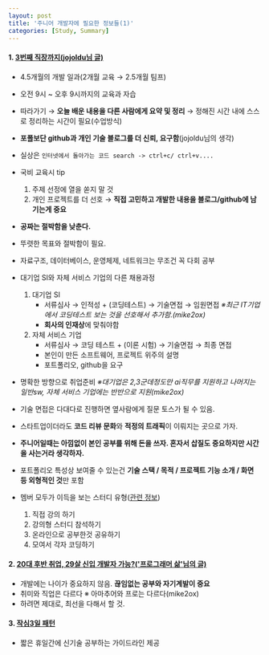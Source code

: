 ```yaml
---
layout: post
title: '주니어 개발자에 필요한 정보들(1)'
categories: [Study, Summary]
---
```


#### 1. [3번째 직장까지(jojoldu님 글)](https://jojoldu.tistory.com/277?category=689637)
 - 4.5개월의 개발 일과(2개월 교육 → 2.5개월 팀프)
 - 오전 9시 ~ 오후 9시까지의 교육과 자습
 - 따라가기 → **오늘 배운 내용을 다른 사람에게 요약 및 정리**
    → 정해진 시간 내에 스스로 정리하는 시간이 필요(수업방식)
 - **포폴보단 github과 개인 기술 블로그를 더 신뢰, 요구함**(jojoldu님의 생각)
 - 실상은 `인터넷에서 돌아가는 코드 search -> ctrl+c/ ctrl+v....`
 - 국비 교육시 tip  
    1. 주제 선정에 열을 쏟지 말 것
    2. 개인 프로젝트를 더 선호 → **직접 고민하고 개발한 내용을 블로그/github에 남기는게 중요**  
   
 - **공짜는 절박함을 낮춘다.**
 - 뚜렷한 목표와 절박함이 필요.  

 - 자료구조, 데이터베이스, 운영체제, 네트워크는 무조건 꼭 다회 공부
 - 대기업 SI와 자체 서비스 기업의 다른 채용과정
    1. 대기업 SI
        - 서류심사 → 인적성 + (코딩테스트) → 기술면접 → 임원면접
          *※최근 IT기업에서 코딩테스트 보는 것을 선호해서 추가함.(mike2ox)*
        - **회사의 인재상**에 맞춰야함
    2. 자체 서비스 기업
        - 서류심사 → 코딩 테스트 + (이론 시험) → 기술면접 → 최종 면접
        - 본인이 만든 소프트웨어, 프로젝트 위주의 설명
        - 포트폴리오, github을 요구  
 - 명확한 방향으로 취업준비 
   *※대기업은 2,3군데정도만 ai직무를 지원하고 나머지는 일반sw, 자체 서비스 기업에는 반반으로 지원(mike2ox)*  
 - 기술 면접은 다대다로 진행하면 옆사람에게 질문 토스가 될 수 있음.
 - 스타트업이더라도 **코드 리뷰 문화**와 **적정의 트래픽**이 이뤄지는 곳으로 가자.
 - **주니어일때는 아낌없이 본인 공부를 위해 돈을 쓰자. 혼자서 삽질도 중요하지만 시간을 사는거라 생각하자.**
 - 포트폴리오 특성상 보여줄 수 있는건 **기술 스택 / 목적 / 프로젝트 기능 소개 / 화면 등 외형적인 것**만 포함
 - 멤버 모두가 이득을 보는 스터디 유형([관련 정보](https://jojoldu.tistory.com/302?category=689637))
   1. 직접 강의 하기 
   2. 강의형 스터디 참석하기
   3. 온라인으로 공부한것 공유하기
   4. 모여서 각자 코딩하기
 
#### 2. [20대 후반 취업, 29살 신입 개발자 가능?('프로그래머 삶'님의 글)](https://coderlife.tistory.com/608)
 - 개발에는 나이가 중요하지 않음. **끊임없는 공부와 자기계발이 중요**
 - 취미와 직업은 다르다
   ※ 아마추어와 프로는 다르다(mike2ox)
 - 하려면 제대로, 최선을 다해서 할 것.

#### 3. [작심3일 패턴](https://github.com/hanbitmedia/Writing-IT-Books/tree/master/3%20Days%20Later?fbclid=IwAR2bVzhP0tNq698lFQ4n_q_RuQnjqPpk_FbzE-iDvkLrQMvxxutISQ0V2pw)
 - 짧은 휴일간에 신기술 공부하는 가이드라인 제공

